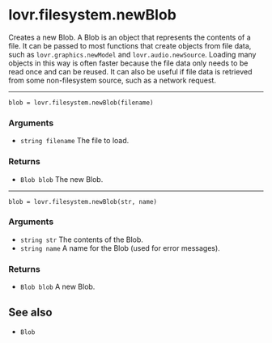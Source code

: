 <!--
category: reference
-->

lovr.filesystem.newBlob
===

Creates a new Blob.  A Blob is an object that represents the contents of a file.  It can be passed
to most functions that create objects from file data, such as `lovr.graphics.newModel` and
`lovr.audio.newSource`.  Loading many objects in this way is often faster because the file data
only needs to be read once and can be reused.  It can also be useful if file data is retrieved from
some non-filesystem source, such as a network request.

---

    blob = lovr.filesystem.newBlob(filename)

### Arguments

- `string filename` The file to load.

### Returns

- `Blob blob` The new Blob.

---

    blob = lovr.filesystem.newBlob(str, name)

### Arguments

- `string str` The contents of the Blob.
- `string name` A name for the Blob (used for error messages).

### Returns

- `Blob blob` A new Blob.

See also
---

- `Blob`

